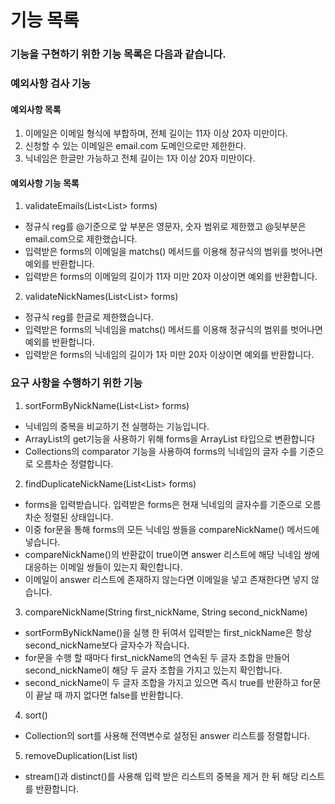 
# 기능 목록
### 기능을 구현하기 위한 기능 목록은 다음과 같습니다.


### 예외사항 검사 기능  
#### 예외사항 목록
1. 이메일은 이메일 형식에 부합하며, 전체 길이는 11자 이상 20자 미만이다.
2. 신청할 수 있는 이메일은 email.com 도메인으로만 제한한다.
3. 닉네임은 한글만 가능하고 전체 길이는 1자 이상 20자 미만이다.

#### 예외사항 기능 목록

1. validateEmails(List<List<String>> forms) 
- 정규식 reg를 @기준으로 앞 부분은 영문자, 숫자 범위로 제한했고 @뒷부분은 email.com으로 제한했습니다.
- 입력받은 forms의 이메일을 matchs() 메서드를 이용해 정규식의 범위를 벗어나면 예외를 반환합니다.
- 입력받은 forms의 이메일의 길이가 11자 미만 20자 이상이면 예외를 반환합니다.

2. validateNickNames(List<List<String>> forms)
- 정규식 reg를 한글로 제한했습니다.
- 입력받은 forms의 닉네임을 matchs() 메서드를 이용해 정규식의 범위를 벗어나면 예외를 반환합니다.
- 입력받은 forms의 닉네임의 길이가 1자 미만 20자 이상이면 예외를 반환합니다.

### 요구 사항을 수행하기 위한 기능 
1. sortFormByNickName(List<List<String>> forms)
- 닉네임의 중복을 비교하기 전 실행하는 기능입니다.
- ArrayList의 get기능을 사용하기 위해 forms을 ArrayList 타입으로 변환합니다
- Collections의 comparator 기능을 사용하여 forms의 닉네임의 글자 수를 기준으로 오름차순 정렬합니다. 

2. findDuplicateNickName(List<List<String>> forms)
- forms을 입력받습니다. 입력받은 forms은 현재 닉네임의 글자수를 기준으로 오름차순 정렬된 상태입니다.
- 이중 for문을 통해 forms의 모든 닉네임 쌍들을 compareNickName() 메서드에 넣습니다.
- compareNickName()의 반환값이 true이면 answer 리스트에 해당 닉네임 쌍에 대응하는 이메일 쌍들이 있는지 확인합니다.
- 이메일이 answer 리스트에 존재하지 않는다면 이메일을 넣고 존재한다면 넣지 않습니다.

3. compareNickName(String first_nickName, String second_nickName)
- sortFormByNickName()을 실행 한 뒤여서 입력받는 first_nickName은 항상 second_nickName보다 글자수가 작습니다.
- for문을 수행 할 때마다 first_nickName의 연속된 두 글자 조합을 만들어 second_nickName이 해당 두 글자 조합을 가지고 있는지 확인합니다.
- second_nickName이 두 글자 조합을 가지고 있으면 즉시 true를 반환하고 for문이 끝날 때 까지 없다면 false를 반환합니다. 

4. sort()
- Collection의 sort를 사용해 전역변수로 설정된 answer 리스트를 정렬합니다.

5. removeDuplication(List<String> list)
- stream()과 distinct()를 사용해 입력 받은 리스트의 중복을 제거 한 뒤 해당 리스트를 반환합니다.